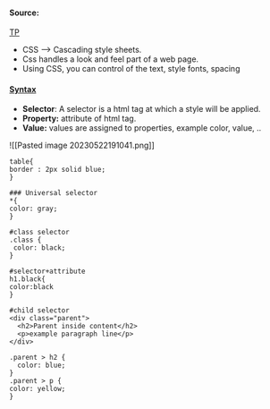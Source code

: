 #### Source:
[TP](https://www.tutorialspoint.com/css/what_is_css.htm)

* CSS --> Cascading style sheets.
* Css handles a look and feel part of a web page.
* Using CSS, you can control of the text, style fonts, spacing


#### [Syntax](https://www.tutorialspoint.com/css/css_syntax.htm)

* **Selector**: A selector is a html tag at which a style will be applied.
* **Property:** attribute of html tag.
* **Value:** values are assigned to properties, example color, value, ..

![[Pasted image 20230522191041.png]]

```
table{
border : 2px solid blue;
}
```

```
### Universal selector
*{
color: gray;
}
```

```
#class selector
.class {
 color: black;
}
```

```
#selector+attribute
h1.black{
color:black
}
```

```
#child selector
<div class="parent">
  <h2>Parent inside content</h2>
  <p>example paragraph line</p>
</div>

.parent > h2 {
  color: blue;
}
.parent > p {
color: yellow;
}
```